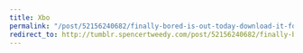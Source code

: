 ```yaml
---
title: Xbo
permalink: "/post/52156240682/finally-bored-is-out-today-download-it-for-free"
redirect_to: http://tumblr.spencertweedy.com/post/52156240682/finally-bored-is-out-today-download-it-for-free
---
```


